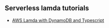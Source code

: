 ## Serverless lamda tutorials

- [AWS Lamda with DynamoDB and Typescript](./packages/lamda-typescript-dynamodb-rest-tutorial)